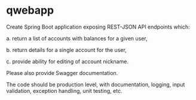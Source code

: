 # qwebapp

Create Spring Boot application exposing REST-JSON API endpoints which:

a.      return a list of accounts with balances for a given user,

b.      return details for a single account for the user, 

c.      provide ability for editing of account nickname. 

 

Please also provide Swagger documentation.

The code should be production level, with documentation, logging, input validation, exception handling, unit testing, etc.

